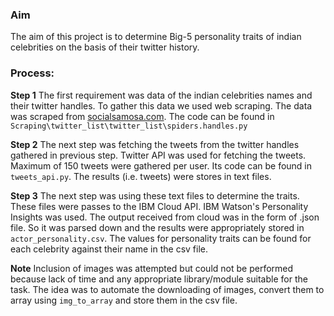 ### Aim

The aim of this project is to determine Big-5 personality traits of indian celebrities on the basis of their twitter history.

### Process:

**Step 1** 
The first requirement was data of the indian celebrities names and their twitter handles. To gather this data we used web scraping. The data was scraped from [socialsamosa.com](http://www.socialsamosa.com/). The code can be found in ```Scraping\twitter_list\twitter_list\spiders.handles.py```

**Step 2**
The next step was fetching the tweets from the twitter handles gathered in previous step. Twitter API was used for fetching the tweets. Maximum of 150 tweets were gathered per user. Its code can be found in ```tweets_api.py```. The results (i.e. tweets) were stores in text files.

**Step 3**
The next step was using these text files to determine the traits. These files were passes to the IBM Cloud API. IBM Watson's Personality Insights was used. The output received from cloud was in the form of .json file. So it was parsed down and the results were appropriately stored in ```actor_personality.csv```. The values for personality traits can be found for each celebrity against their name in the csv file.

**Note**
Inclusion of images was attempted but could not be performed because lack of time and any appropriate library/module suitable for the task. The idea was to automate the downloading of images, convert them to array using ```img_to_array``` and store them in the csv file.



